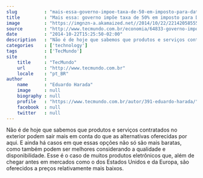 ```yaml
---
slug          : "mais-essa-governo-impoe-taxa-de-50-em-imposto-para-datacenter-no-exterior"
title         : "Mais essa: governo impõe taxa de 50% em imposto para DataCenter no exterior"
image         : "https://imgnzn-a.akamaized.net//2014/10/22/22142058555451-t1200x480.jpg"
source        : "http://www.tecmundo.com.br/economia/64833-governo-impoe-taxa-50-imposto-datacenter-exterior.htm"
date          : "2014-10-22T15:25:50-02:00"
description   : "Não é de hoje que sabemos que produtos e serviços contratados no exterior podem sair mais em conta do que as alternativas oferecidas por aqui. E ainda há casos em que essas opções não só são mais baratas, como também podem ser melhores considerando a qualidade e disponibilidade. Esse é o caso de muitos produtos eletrônicos que, além de chegar antes em mercados como o dos Estados Unidos e da Europa, são oferecidos a preços relativamente mais baixos."
categories    : ['technology']
tags          : ['TecMundo']
site          :
    title     : "TecMundo"
    url       : "http://www.tecmundo.com.br"
    locale    : "pt_BR"
author        :
    name      : "Eduardo Harada"
    image     : null
    biography : null
    profile   : "https://www.tecmundo.com.br/autor/391-eduardo-harada/"
    facebook  : null
    twitter   : null
---
```


Não é de hoje que sabemos que produtos e serviços contratados no exterior podem sair mais em conta do que as alternativas oferecidas por aqui. E ainda há casos em que essas opções não só são mais baratas, como também podem ser melhores considerando a qualidade e disponibilidade. Esse é o caso de muitos produtos eletrônicos que, além de chegar antes em mercados como o dos Estados Unidos e da Europa, são oferecidos a preços relativamente mais baixos.
